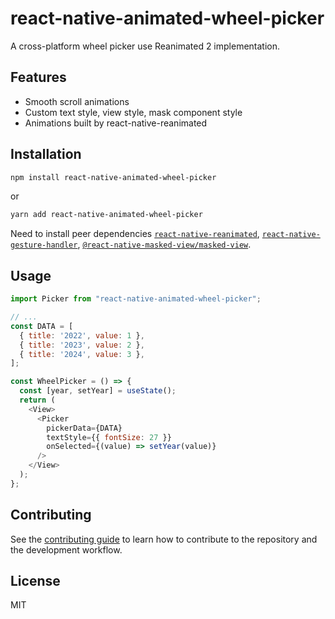 # react-native-animated-wheel-picker

A cross-platform wheel picker use Reanimated 2 implementation.

## Features
- Smooth scroll animations
- Custom text style, view style, mask component style
- Animations built by react-native-reanimated

## Installation

```sh
npm install react-native-animated-wheel-picker
```
or
```sh
yarn add react-native-animated-wheel-picker
```
Need to install peer dependencies [`react-native-reanimated`](https://github.com/kmagiera/react-native-reanimated),  [`react-native-gesture-handler`](https://github.com/kmagiera/react-native-gesture-handler), [`@react-native-masked-view/masked-view`](https://github.com/react-native-masked-view/masked-view).

## Usage

```js
import Picker from "react-native-animated-wheel-picker";

// ...
const DATA = [
  { title: '2022', value: 1 },
  { title: '2023', value: 2 },
  { title: '2024', value: 3 },
];

const WheelPicker = () => {
  const [year, setYear] = useState();
  return (
    <View>
      <Picker
        pickerData={DATA}
        textStyle={{ fontSize: 27 }}
        onSelected={(value) => setYear(value)}
      />
    </View>
  );
};
```

## Contributing

See the [contributing guide](CONTRIBUTING.md) to learn how to contribute to the repository and the development workflow.

## License

MIT
